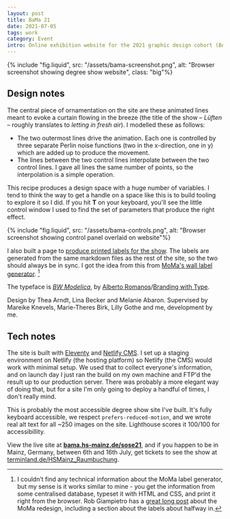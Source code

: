 ```yaml
---
layout: post
title: BaMa 21
date: 2021-07-05
tags: work
category: Event
intro: Online exhibition website for the 2021 graphic design cohort (BA and MA) at HS Mainz.
---
```


{% include "fig.liquid", src: "/assets/bama-screenshot.png", alt: "Browser screenshot showing degree show website", class: "big"%}

## Design notes

The central piece of ornamentation on the site are these animated lines meant to evoke a curtain flowing in the breeze (the title of the show – *Lüften* – roughly translates to *letting in fresh air*). I modelled these as follows:

- The two outermost lines drive the animation. Each one is controlled by three separate Perlin noise functions (two in the x-direction, one in y) which are added up to produce the movement.
- The lines between the two control lines interpolate between the two control lines. I gave all lines the same number of points, so the interpolation is a simple operation. 

This recipe produces a design space with a huge number of variables. I tend to think the way to get a handle on a space like this is to build tooling to explore it so I did. If you hit **T** on your keyboard, you'll see the little control window I used to find the set of parameters that produce the right effect.

{% include "fig.liquid", src: "/assets/bama-controls.png", alt: "Browser screenshot showing control panel overlaid on website"%}

I also built a page to [produce printed labels for the show](https://bama.hs-mainz.de/sose21/labels/). The labels are generated from the same markdown files as the rest of the site, so the two should always be in sync. I got the idea from this from [MoMa's wall label generator](https://www.systemantics.net/portfolio/1351_moma_wall_label_generator). [^1]

The typeface is *[BW Modelica](https://brandingwithtype.com/typefaces/bw-modelica-lgc-ss014https://brandingwithtype.com/typefaces/bw-modelica-lgc-ss014)*, by [Alberto Romanos](http://www.albertoromanos.com/)/[Branding with Type](https://www.brandingwithtype.com/).

Design by Thea Arndt, Lina Becker and Melanie Abaron. Supervised by Mareike Knevels, Marie-Theres Birk, Lilly Gothe and me, development by me.

## Tech notes

The site is built with [Eleventy](https://www.11ty.dev/) and [Netlify CMS](https://www.netlifycms.org/). I set up a staging environment on Netlify (the hosting platform) so Netlify (the CMS) would work with minimal setup. We used that to collect everyone's information, and on launch day I just ran the build on my own machine and FTP'd the result up to our production server. There was probably a more elegant way of doing that, but for a site I'm only going to deploy a handful of times, I don't really mind. 

This is probably the most accessible degree show site I've built. It's fully keyboard accessible, we respect `prefers-reduced-motion`, and we wrote real alt text for all ~250 images on the site. Lighthouse scores it 100/100 for accessibillity.

View the live site at **[bama.hs-mainz.de/sose21](https://bama.hs-mainz.de/sose21/)**, and if you happen to be in Mainz, Germany, between 6th and 16th July, get tickets to see the show at [terminland.de/HSMainz_Raumbuchung](https://www.terminland.de/HSMainz_Raumbuchung/).

[^1]: I couldn’t find any technical information about the MoMa label generator, but my sense is it works similar to mine - you get the information from some centralised database, typeset it with HTML and CSS, and print it right from the browser. Rob Giampietro has a [great long post](https://linedandunlined.com/archive/designing-a-new-moma/) about the MoMa redesign, including a section about the labels about halfway in.